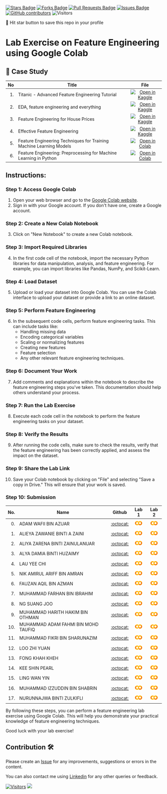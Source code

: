 
<a href="https://github.com/drshahizan/Python_EDA/stargazers"><img src="https://img.shields.io/github/stars/drshahizan/Python_EDA" alt="Stars Badge"/></a>
<a href="https://github.com/drshahizan/Python_EDA/network/members"><img src="https://img.shields.io/github/forks/drshahizan/Python_EDA" alt="Forks Badge"/></a>
<a href="https://github.com/drshahizan/Python_EDA/pulls"><img src="https://img.shields.io/github/issues-pr/drshahizan/Python_EDA" alt="Pull Requests Badge"/></a>
<a href="https://github.com/drshahizan/Python_EDA/issues"><img src="https://img.shields.io/github/issues/drshahizan/Python_EDA" alt="Issues Badge"/></a>
<a href="https://github.com/drshahizan/Python_EDA/graphs/contributors"><img alt="GitHub contributors" src="https://img.shields.io/github/contributors/drshahizan/Python_EDA?color=2b9348"></a>
![Visitors](https://api.visitorbadge.io/api/visitors?path=https%3A%2F%2Fgithub.com%2Fdrshahizan%2FPython_EDA&labelColor=%23d9e3f0&countColor=%23697689&style=flat)

🌟 Hit star button to save this repo in your profile

# Lab Exercise on Feature Engineering using Google Colab

## 📖 Case Study
| No | Title   |  File |
| -----: | -----  | :------: | 
| 1. | Titanic - Advanced Feature Engineering Tutorial |  [![Open in Kaggle](https://img.shields.io/static/v1?label=&message=Kaggle&labelColor=grey&color=blue&logo=kaggle)](https://www.kaggle.com/code/gunesevitan/titanic-advanced-feature-engineering-tutorial) |
| 2. | EDA, feature engineering and everything |  [![Open in Kaggle](https://img.shields.io/static/v1?label=&message=Kaggle&labelColor=grey&color=blue&logo=kaggle)](https://www.kaggle.com/code/artgor/eda-feature-engineering-and-everything) |
| 3. | Feature Engineering for House Prices |  [![Open in Kaggle](https://img.shields.io/static/v1?label=&message=Kaggle&labelColor=grey&color=blue&logo=kaggle)](https://www.kaggle.com/code/ryanholbrook/feature-engineering-for-house-prices) |
| 4. | Effective Feature Engineering |  [![Open in Kaggle](https://img.shields.io/static/v1?label=&message=Kaggle&labelColor=grey&color=blue&logo=kaggle)](https://www.kaggle.com/code/rejasupotaro/effective-feature-engineering) |
| 5. | Feature Engineering Techniques for Training Machine Learning Models | [![Open in Colab](https://img.shields.io/static/v1?label=&message=Colab&labelColor=grey&color=blue&logo=google-colab)](https://colab.research.google.com/drive/1-H8ZfuemZAW_imWCVJPj_syfrZOnPAyT?usp=sharing) |
| 6. | Feature Engineering: Preprocessing for Machine Learning in Python | [![Open in Colab](https://img.shields.io/static/v1?label=&message=Colab&labelColor=grey&color=blue&logo=google-colab)](https://colab.research.google.com/github/goodboychan/chans_jupyter/blob/main/_notebooks/2020-07-09-04-Feature-Engineering.ipynb) |


## Instructions:

### Step 1: Access Google Colab

1. Open your web browser and go to the [Google Colab website](https://colab.research.google.com/).
2. Sign in with your Google account. If you don't have one, create a Google account.

### Step 2: Create a New Colab Notebook

3. Click on "New Notebook" to create a new Colab notebook.

### Step 3: Import Required Libraries

4. In the first code cell of the notebook, import the necessary Python libraries for data manipulation, analysis, and feature engineering. For example, you can import libraries like Pandas, NumPy, and Scikit-Learn.

### Step 4: Load Dataset

5. Upload or load your dataset into Google Colab. You can use the Colab interface to upload your dataset or provide a link to an online dataset.

### Step 5: Perform Feature Engineering

6. In the subsequent code cells, perform feature engineering tasks. This can include tasks like:
   - Handling missing data
   - Encoding categorical variables
   - Scaling or normalizing features
   - Creating new features
   - Feature selection
   - Any other relevant feature engineering techniques.

### Step 6: Document Your Work

7. Add comments and explanations within the notebook to describe the feature engineering steps you've taken. This documentation should help others understand your process.

### Step 7: Run the Lab Exercise

8. Execute each code cell in the notebook to perform the feature engineering tasks on your dataset.

### Step 8: Verify the Results

9. After running the code cells, make sure to check the results, verify that the feature engineering has been correctly applied, and assess the impact on the dataset.

### Step 9: Share the Lab Link

10. Save your Colab notebook by clicking on "File" and selecting "Save a copy in Drive." This will ensure that your work is saved.

### Step 10: Submission

| No.  | Name | Github |Lab 1 | Lab 2 |
| ---: | ----------------------------------------- | :----------------------: | :----------------------: | :----------------------: | 
| 0.   | ADAM WAFII BIN AZUAR                      |  [:octocat:](https://github.com/Jokeryde) |<a href=""><img src="../../../images/colab.png" width="24px" height="24px"></a> | <a href=""><img src="../../../images/colab.png" width="24px" height="24px"></a> | 
| 1.   | ALIEYA ZAWANIE BINTI A ZAINI               |  [:octocat:](https://github.com/Jokeryde) |<a href=""><img src="../../../images/colab.png" width="24px" height="24px"></a> | <a href=""><img src="../../../images/colab.png" width="24px" height="24px"></a> |
| 2.   | ALIYA ZARENA BINTI ZAINULANUAR              |  [:octocat:](https://github.com/al1yaz) |<a href=""><img src="../../../images/colab.png" width="24px" height="24px"></a> | <a href=""><img src="../../../images/colab.png" width="24px" height="24px"></a> |
| 3.   | ALYA DAMIA BINTI HUZAIMY              |  [:octocat:](https://github.com/alydmia) |<a href="https://colab.research.google.com/drive/1s-0gr9Cuq7siuFD1xoCaqC2D8iF8jz4l?usp=sharing"><img src="../../../images/colab.png" width="24px" height="24px"></a> | <a href="https://colab.research.google.com/drive/1odQKTT_q2PAJVXGs_13U8BEGbl4gdefU?usp=sharing"><img src="../../../images/colab.png" width="24px" height="24px"></a> |
| 4.   | LAU YEE CHI               |  [:octocat:](https://github.com/faustinalyc) |<a href="https://colab.research.google.com/drive/1ljf58tVHwUTqdTm6PFGQA3Bw5TiCVyzN?usp=sharing"><img src="../../../images/colab.png" width="24px" height="24px"></a> | <a href="https://colab.research.google.com/drive/1QBWD8Rx6B9k3xoLpM1s0nrHxAN9fwFiY?usp=sharing"><img src="../../../images/colab.png" width="24px" height="24px"></a> |
| 5.   | NIK AMIRUL ARIFF BIN AMRAN               |  [:octocat:](https://github.com/NikAmirulAriff) |<a href="https://colab.research.google.com/drive/1XG4Fa9JfabXl8Tkk5lem49txHAxaAvTq?usp=sharing"><img src="../../../images/colab.png" width="24px" height="24px"></a> | <a href="https://colab.research.google.com/drive/1ho6hlIg580OhX0D4tejSMcJLglQytdvD?usp=sharing"><img src="../../../images/colab.png" width="24px" height="24px"></a> |
| 6.   | FAUZAN AQIL BIN AZMAN           |  [:octocat:](https://github.com/FauzanAqil26) |<a href="https://colab.research.google.com/drive/143aXjzUS_P0iQvibKX2n2AA6yQ26RvVy?usp=sharing"><img src="../../../images/colab.png" width="24px" height="24px"></a> | <a href="https://colab.research.google.com/drive/1LWK8gmwfgoEZQJ1U5XTPXjVBQ-1Hk2Ph?usp=sharing"><img src="../../../images/colab.png" width="24px" height="24px"></a> |
| 7.   | MUHAMMAD FARHAN BIN IBRAHIM |  [:octocat:](https://github.com/farhanibrhim) |<a href="https://colab.research.google.com/drive/19ino_hZf8cP_lQ80Fbj3klz8r3ASIQIi?usp=sharing"><img src="../../../images/colab.png" width="24px" height="24px"></a> | <a href=""><img src="../../../images/colab.png" width="24px" height="24px"></a> |
| 8.   | NG SUANG JOO           |  [:octocat:](https://github.com/SuangJoo) |<a href=""><img src="../../../images/colab.png" width="24px" height="24px"></a> | <a href=""><img src="../../../images/colab.png" width="24px" height="24px"></a> |
| 9.   | MUHAMMAD HARITH HAKIM BIN OTHMAN          |  [:octocat:](https://github.com/harithothman) |<a href="https://colab.research.google.com/drive/1FPkZMrmGHuN9uBzEOvzd5_Q-VDzzIUaS?usp=sharing"><img src="../../../images/colab.png" width="24px" height="24px"></a> | <a href="https://colab.research.google.com/drive/1Mp1nYUwYHRutzLtzwenYXWrXsAzIhvwE?usp=sharing"><img src="../../../images/colab.png" width="24px" height="24px"></a> |
| 10.   | MUHAMMAD ADAM FAHMI BIN MOHD TAUFIQ          |  [:octocat:](https://github.com/adamochie) |<a href="https://colab.research.google.com/drive/1jqSZXDDpeEJIL6s_0Q_fxC47x4nG4kxu?usp=sharing"><img src="../../../images/colab.png" width="24px" height="24px"></a> | <a href="https://colab.research.google.com/drive/14ndAv1GvKXBex_-9cm0qaBg4MvXkh4He?usp=sharing"><img src="../../../images/colab.png" width="24px" height="24px"></a> |
| 11.   | MUHAMMAD FIKRI BIN SHARUNAZIM |  [:octocat:](https://github.com/fkrshrnzm) |<a href="https://colab.research.google.com/drive/11s07hkUooZ6bfmtdfqDyeAypsCaIaLzs?usp=sharing"><img src="../../../images/colab.png" width="24px" height="24px"></a> | <a href="https://colab.research.google.com/drive/1Qvr8QP8Sy32abo9GSXAlYcBAG3q56dcX?usp=sharing"><img src="../../../images/colab.png" width="24px" height="24px"></a> |
| 12.   | LOO ZHI YUAN |  [:octocat:](https://github.com/lzy0007) |<a href=""><img src="../../../images/colab.png" width="24px" height="24px"></a> | <a href=""><img src="../../../images/colab.png" width="24px" height="24px"></a> |
| 13.   | FONG KHAH KHEH |  [:octocat:](https://github.com/khahkhehhh) |<a href=""><img src="../../../images/colab.png" width="24px" height="24px"></a> | <a href=""><img src="../../../images/colab.png" width="24px" height="24px"></a> |
| 14.   | KEE SHIN PEARL                 |  [:octocat:](https://github.com/Jokeryde) |<a href=""><img src="../../../images/colab.png" width="24px" height="24px"></a> | <a href=""><img src="../../../images/colab.png" width="24px" height="24px"></a> | 
| 15.   | LING WAN YIN |  [:octocat:](https://github.com/WanYin0704) |<a href=""><img src="../../../images/colab.png" width="24px" height="24px"></a> | <a href=""><img src="../../../images/colab.png" width="24px" height="24px"></a> |
| 16.   | MUHAMMAD IZZUDDIN BIN SHABRIN |  [:octocat:](https://github.com/WanYin0704) |<a href=""><img src="../../../images/colab.png" width="24px" height="24px"></a> | <a href=""><img src="../../../images/colab.png" width="24px" height="24px"></a> |
| 17.   | NURUNNAJWA BINTI ZULKIFLI |  [:octocat:](https://github.com/Nurunnajwa12) |<a href="https://colab.research.google.com/drive/1j83vmroLv390751gKO3yo7BBTRyTW0KV?usp=sharing"><img src="../../../images/colab.png" width="24px" height="24px"></a> | <a href="https://colab.research.google.com/drive/1Ad7zuh2xnvprWDvpZUPgTgD9_CXIAOz1?usp=sharing"><img src="../../../images/colab.png" width="24px" height="24px"></a> |


By following these steps, you can perform a feature engineering lab exercise using Google Colab. This will help you demonstrate your practical knowledge of feature engineering techniques.

Good luck with your lab exercise!



## Contribution 🛠️
Please create an [Issue](https://github.com/drshahizan/Python_EDA/issues) for any improvements, suggestions or errors in the content.

You can also contact me using [Linkedin](https://www.linkedin.com/in/drshahizan/) for any other queries or feedback.

[![Visitors](https://api.visitorbadge.io/api/visitors?path=https%3A%2F%2Fgithub.com%2Fdrshahizan&labelColor=%23697689&countColor=%23555555&style=plastic)](https://visitorbadge.io/status?path=https%3A%2F%2Fgithub.com%2Fdrshahizan)
![](https://hit.yhype.me/github/profile?user_id=81284918)



